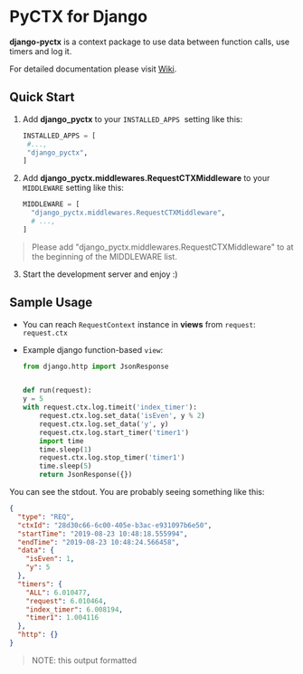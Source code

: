 PyCTX for Django
================

**django-pyctx** is a context package to use data between function calls, use timers and log it.

For detailed documentation please visit [Wiki](https://github.com/molcay/django-pyctx/wiki).

Quick Start
-----------

1. Add **django_pyctx** to your ``INSTALLED_APPS``  setting like this:

   ```python
   INSTALLED_APPS = [
    #...,
    "django_pyctx",
   ]
   ```

2. Add **django_pyctx.middlewares.RequestCTXMiddleware** to your ``MIDDLEWARE`` setting like this:

   ```python
   MIDDLEWARE = [
     "django_pyctx.middlewares.RequestCTXMiddleware",
     # ...,
   ]
   ```

> Please add "django_pyctx.middlewares.RequestCTXMiddleware" to at the beginning of the MIDDLEWARE list.

3. Start the development server and enjoy :)

Sample Usage
------------

- You can reach `RequestContext` instance in **views** from `request`: `request.ctx`

- Example django function-based `view`:

    ```python
  from django.http import JsonResponse
  
  
  def run(request):
    y = 5
    with request.ctx.log.timeit('index_timer'):
        request.ctx.log.set_data('isEven', y % 2)
        request.ctx.log.set_data('y', y)
        request.ctx.log.start_timer('timer1')
        import time
        time.sleep(1)
        request.ctx.log.stop_timer('timer1')
        time.sleep(5)
        return JsonResponse({})
    ```

You can see the stdout. You are probably seeing something like this:

```json
{
  "type": "REQ",
  "ctxId": "28d30c66-6c00-405e-b3ac-e931097b6e50",
  "startTime": "2019-08-23 10:48:18.555994",
  "endTime": "2019-08-23 10:48:24.566458",
  "data": {
    "isEven": 1,
    "y": 5
  },
  "timers": {
    "ALL": 6.010477,
    "request": 6.010464,
    "index_timer": 6.008194,
    "timer1": 1.004116
  },
  "http": {}
}
```
> NOTE: this output formatted
